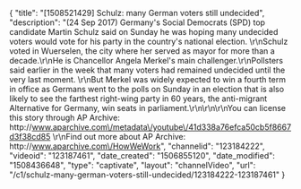 {
    "title": "[1508521429] Schulz: many German voters still undecided",
    "description": "(24 Sep 2017) Germany's Social Democrats (SPD) top candidate Martin Schulz said on Sunday he was hoping many undecided voters would vote for his party in the country's national election. \r\nSchulz voted in Wuerselen, the city where her served as mayor for more than a decade.\r\nHe is Chancellor Angela Merkel's main challenger.\r\nPollsters said earlier in the week that many voters had remained undecided until the very last moment. \r\nBut Merkel was widely expected to win a fourth term in office as Germans went to the polls on Sunday in an election that is also likely to see the farthest right-wing party in 60 years, the anti-migrant Alternative for Germany, win seats in parliament.\r\n\r\n\r\nYou can license this story through AP Archive: http:\/\/www.aparchive.com\/metadata\/youtube\/41d338a76efca50cb5f8667d3f38cd85 \r\nFind out more about AP Archive: http:\/\/www.aparchive.com\/HowWeWork",
    "channelid": "123184222",
    "videoid": "123187461",
    "date_created": "1506855120",
    "date_modified": "1508436648",
    "type": "captivate",
    "layout": "channelVideo",
    "url": "\/c1\/schulz-many-german-voters-still-undecided\/123184222-123187461"
}